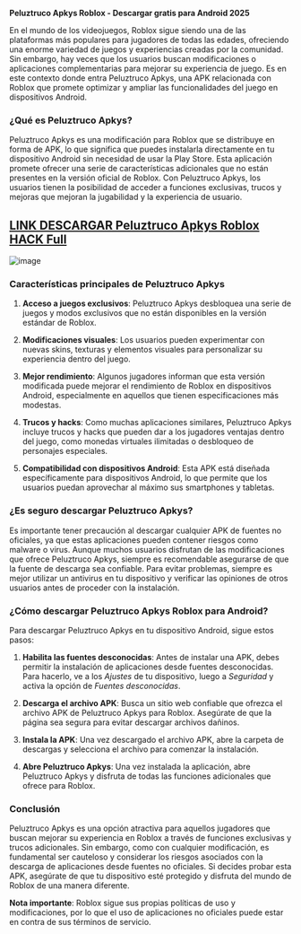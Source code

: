 **Peluztruco Apkys Roblox - Descargar gratis para Android 2025**

En el mundo de los videojuegos, Roblox sigue siendo una de las plataformas más populares para jugadores de todas las edades, ofreciendo una enorme variedad de juegos y experiencias creadas por la comunidad. Sin embargo, hay veces que los usuarios buscan modificaciones o aplicaciones complementarias para mejorar su experiencia de juego. Es en este contexto donde entra Peluztruco Apkys, una APK relacionada con Roblox que promete optimizar y ampliar las funcionalidades del juego en dispositivos Android.

### ¿Qué es Peluztruco Apkys?

Peluztruco Apkys es una modificación para Roblox que se distribuye en forma de APK, lo que significa que puedes instalarla directamente en tu dispositivo Android sin necesidad de usar la Play Store. Esta aplicación promete ofrecer una serie de características adicionales que no están presentes en la versión oficial de Roblox. Con Peluztruco Apkys, los usuarios tienen la posibilidad de acceder a funciones exclusivas, trucos y mejoras que mejoran la jugabilidad y la experiencia de usuario.

## [LINK DESCARGAR Peluztruco Apkys Roblox HACK Full](https://peluztruco.es.modfyp.com/)

![image](https://github.com/user-attachments/assets/37c2b723-062e-446c-bb93-04f435deba17)



### Características principales de Peluztruco Apkys

1. **Acceso a juegos exclusivos**: Peluztruco Apkys desbloquea una serie de juegos y modos exclusivos que no están disponibles en la versión estándar de Roblox.
   
2. **Modificaciones visuales**: Los usuarios pueden experimentar con nuevas skins, texturas y elementos visuales para personalizar su experiencia dentro del juego.

3. **Mejor rendimiento**: Algunos jugadores informan que esta versión modificada puede mejorar el rendimiento de Roblox en dispositivos Android, especialmente en aquellos que tienen especificaciones más modestas.

4. **Trucos y hacks**: Como muchas aplicaciones similares, Peluztruco Apkys incluye trucos y hacks que pueden dar a los jugadores ventajas dentro del juego, como monedas virtuales ilimitadas o desbloqueo de personajes especiales.

5. **Compatibilidad con dispositivos Android**: Esta APK está diseñada específicamente para dispositivos Android, lo que permite que los usuarios puedan aprovechar al máximo sus smartphones y tabletas.

### ¿Es seguro descargar Peluztruco Apkys?

Es importante tener precaución al descargar cualquier APK de fuentes no oficiales, ya que estas aplicaciones pueden contener riesgos como malware o virus. Aunque muchos usuarios disfrutan de las modificaciones que ofrece Peluztruco Apkys, siempre es recomendable asegurarse de que la fuente de descarga sea confiable. Para evitar problemas, siempre es mejor utilizar un antivirus en tu dispositivo y verificar las opiniones de otros usuarios antes de proceder con la instalación.

### ¿Cómo descargar Peluztruco Apkys Roblox para Android?

Para descargar Peluztruco Apkys en tu dispositivo Android, sigue estos pasos:

1. **Habilita las fuentes desconocidas**: Antes de instalar una APK, debes permitir la instalación de aplicaciones desde fuentes desconocidas. Para hacerlo, ve a los *Ajustes* de tu dispositivo, luego a *Seguridad* y activa la opción de *Fuentes desconocidas*.

2. **Descarga el archivo APK**: Busca un sitio web confiable que ofrezca el archivo APK de Peluztruco Apkys para Roblox. Asegúrate de que la página sea segura para evitar descargar archivos dañinos.

3. **Instala la APK**: Una vez descargado el archivo APK, abre la carpeta de descargas y selecciona el archivo para comenzar la instalación.

4. **Abre Peluztruco Apkys**: Una vez instalada la aplicación, abre Peluztruco Apkys y disfruta de todas las funciones adicionales que ofrece para Roblox.

### Conclusión

Peluztruco Apkys es una opción atractiva para aquellos jugadores que buscan mejorar su experiencia en Roblox a través de funciones exclusivas y trucos adicionales. Sin embargo, como con cualquier modificación, es fundamental ser cauteloso y considerar los riesgos asociados con la descarga de aplicaciones desde fuentes no oficiales. Si decides probar esta APK, asegúrate de que tu dispositivo esté protegido y disfruta del mundo de Roblox de una manera diferente.

**Nota importante**: Roblox sigue sus propias políticas de uso y modificaciones, por lo que el uso de aplicaciones no oficiales puede estar en contra de sus términos de servicio.
